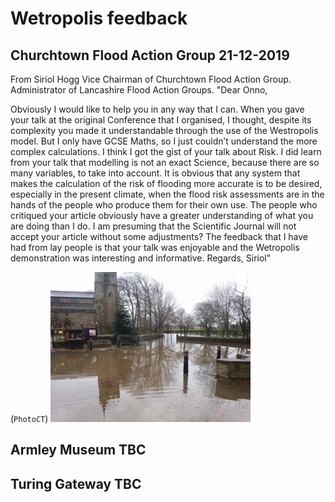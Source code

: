 # Wetropolis feedback

## Churchtown Flood Action Group  21-12-2019
From Siriol Hogg Vice Chairman of Churchtown Flood Action Group. Administrator of Lancashire Flood Action Groups. 
"Dear Onno, 

Obviously I would like to help you in any way that I can. When  you gave your talk at the original Conference that I organised, I thought, despite its complexity you made it understandable through the use of the Westropolis model. But I only have GCSE Maths, so I just couldn’t understand the more complex calculations.  I think I got the gist of your talk about Risk. I did learn  from your talk that modelling is not an exact Science, because there are so many variables, to take into account. It is obvious that any system that makes the calculation of the risk of flooding more accurate is to be desired, especially in the present climate, when the flood risk assessments are in the hands of the people who produce them for their own use. The people who critiqued your article obviously have a greater understanding of what you are doing than I do. I am presuming that the Scientific Journal  will not accept your article without some adjustments? 
The feedback that I have had from lay people is that your talk was enjoyable and the  Wetropolis demonstration was interesting and informative. 
Regards, Siriol" 

(```PhotoCT```) ![PhotoCT](image0.jpeg)

## Armley Museum TBC

## Turing Gateway TBC

